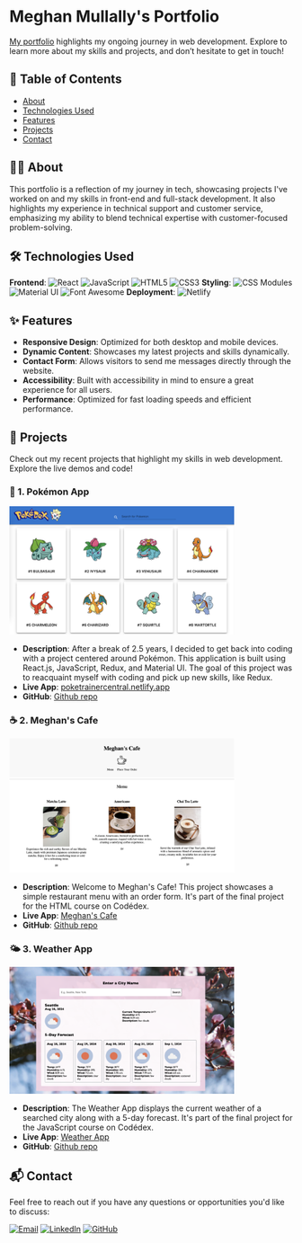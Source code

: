 # Meghan Mullally's Portfolio

[My portfolio](https://meghanmullally-portfolio.netlify.app/) highlights my ongoing journey in web development. Explore to learn more about my skills and projects, and don’t hesitate to get in touch!

## 📑 Table of Contents

- [About](#about)
- [Technologies Used](#technologies-used)
- [Features](#features)
- [Projects](#projects)
- [Contact](#contact)

## 👩‍💻 About

This portfolio is a reflection of my journey in tech, showcasing projects I've worked on and my skills in front-end and full-stack development. It also highlights my experience in technical support and customer service, emphasizing my ability to blend technical expertise with customer-focused problem-solving.

## 🛠️ Technologies Used

**Frontend**: 
  ![React](https://img.shields.io/badge/React-20232A?style=for-the-badge&logo=react&logoColor=61DAFB) ![JavaScript](https://img.shields.io/badge/JavaScript-323330?style=for-the-badge&logo=javascript&logoColor=F7DF1E) ![HTML5](https://img.shields.io/badge/HTML5-E34F26?style=for-the-badge&logo=html5&logoColor=white) ![CSS3](https://img.shields.io/badge/CSS3-1572B6?style=for-the-badge&logo=css3&logoColor=white) 
**Styling**: 
  ![CSS Modules](https://img.shields.io/badge/CSS%20Modules-000000?style=for-the-badge&logo=css3&logoColor=1572B6) ![Material UI](https://img.shields.io/badge/Material--UI-0081CB?style=for-the-badge&logo=mui&logoColor=white) ![Font Awesome](https://img.shields.io/badge/Font%20Awesome-339AF0?style=for-the-badge&logo=font-awesome&logoColor=white) 
**Deployment**: 
  ![Netlify](https://img.shields.io/badge/Netlify-00C7B7?style=for-the-badge&logo=netlify&logoColor=white)

## ✨ Features

- **Responsive Design**: Optimized for both desktop and mobile devices.
- **Dynamic Content**: Showcases my latest projects and skills dynamically.
- **Contact Form**: Allows visitors to send me messages directly through the website.
- **Accessibility**: Built with accessibility in mind to ensure a great experience for all users.
- **Performance**: Optimized for fast loading speeds and efficient performance.

## 🚀 Projects 

Check out my recent projects that highlight my skills in web development. Explore the live demos and code!

### 🐾 1. Pokémon App 

<img src="src/assets/images/projects/pokeImg.png" alt="Pokémon App" width="400"/>

- **Description**: After a break of 2.5 years, I decided to get back into coding with a project centered around Pokémon. This application is built using React.js, JavaScript, Redux, and Material UI. The goal of this project was to reacquaint myself with coding and pick up new skills, like Redux.
- **Live App**: [poketrainercentral.netlify.app](https://poketrainercentral.netlify.app)
- **GitHub**: [Github repo](https://github.com/meghanmullally/pokemon)

### ☕️ 2. Meghan's Cafe

<img src="src/assets/images/projects/cafe-img.png" alt="Meghan's Cafe" width="400"/>

- **Description**: Welcome to Meghan's Cafe! This project showcases a simple restaurant menu with an order form. It's part of the final project for the HTML course on Codédex.
- **Live App**: [Meghan's Cafe](https://www.codedex.io/@meghansm/build/meghans-cafe)
- **GitHub**: [Github repo](https://github.com/meghanmullally/cafe)

### 🌤️ 3. Weather App

<img src="src/assets/images/projects/weather-app-img.png" alt="Weather App" width="400"/>

- **Description**: The Weather App displays the current weather of a searched city along with a 5-day forecast. It's part of the final project for the JavaScript course on Codédex.
- **Live App**: [Weather App](https://weather-bice-theta.vercel.app/)
- **GitHub**: [Github repo](https://github.com/meghanmullally/weather)

## 📬 Contact 

Feel free to reach out if you have any questions or opportunities you'd like to discuss:

[![Email](https://img.shields.io/badge/Email-D14836?style=for-the-badge&logo=gmail&logoColor=white)](mailto:meghan.mullallyjobs@gmail.com) [![LinkedIn](https://img.shields.io/badge/LinkedIn-0077B5?style=for-the-badge&logo=linkedin&logoColor=white)](https://www.linkedin.com/in/meghan-mullally/) [![GitHub](https://img.shields.io/badge/GitHub-100000?style=for-the-badge&logo=github&logoColor=white)](https://github.com/meghanmullally) 